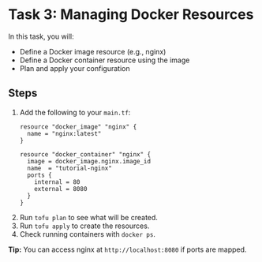 # Task 3: Managing Docker Resources

In this task, you will:
- Define a Docker image resource (e.g., nginx)
- Define a Docker container resource using the image
- Plan and apply your configuration

## Steps
1. Add the following to your `main.tf`:
   ```hcl
   resource "docker_image" "nginx" {
     name = "nginx:latest"
   }
   
   resource "docker_container" "nginx" {
     image = docker_image.nginx.image_id
     name  = "tutorial-nginx"
     ports {
       internal = 80
       external = 8080
     }
   }
   ```
2. Run `tofu plan` to see what will be created.
3. Run `tofu apply` to create the resources.
4. Check running containers with `docker ps`.

**Tip:** You can access nginx at `http://localhost:8080` if ports are mapped. 